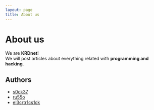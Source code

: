 ```yaml
---
layout: page
title: About us
---
```


# About us

We are **KRDnet**!  
We will post articles about everything related with **programming and hacking**. 

## Authors

* [s0ck37](https://github.com/Kik449) 
* [ru55o](https://github.com/byru55o)
* [el3crtr1cs1ck](https://github.com/el3crtr1cs1ck)
